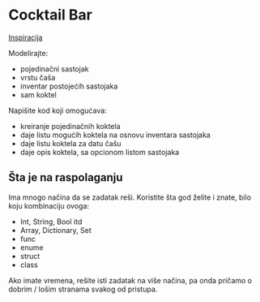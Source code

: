 # Cocktail Bar

[Inspiracija](http://cocktailposter.com/)

Modelirajte:

* pojedinačni sastojak
* vrstu čaša
* inventar postojećih sastojaka
* sam koktel

Napišite kod koji omogućava:

* kreiranje pojedinačnih koktela
* daje listu mogućih koktela na osnovu inventara sastojaka
* daje listu koktela za datu čašu
* daje opis koktela, sa opcionom listom sastojaka


## Šta je na raspolaganju

Ima mnogo načina da se zadatak reši. Koristite šta god želite i znate, bilo koju kombinaciju ovoga:

* Int, String, Bool itd
* Array, Dictionary, Set
* func
* enume
* struct
* class

Ako imate vremena, rešite isti zadatak na više načina, pa onda pričamo o dobrim / lošim stranama svakog od pristupa.

